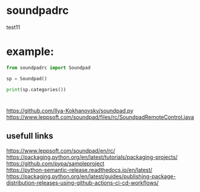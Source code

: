 # soundpadrc

test11

# example:

```python
from soundpadrc import Soundpad

sp = Soundpad()

print(sp.categories())

```

#

https://github.com/Ilya-Kokhanovsky/soundpad.py  
https://www.leppsoft.com/soundpad/files/rc/SoundpadRemoteControl.java

## usefull links

https://www.leppsoft.com/soundpad/en/rc/
https://packaging.python.org/en/latest/tutorials/packaging-projects/  
https://github.com/pypa/sampleproject  
https://python-semantic-release.readthedocs.io/en/latest/
https://packaging.python.org/en/latest/guides/publishing-package-distribution-releases-using-github-actions-ci-cd-workflows/
